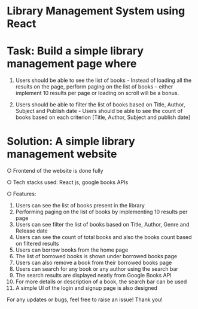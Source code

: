 # Library Management System using React

# Task: Build a simple library management page where

1. Users should be able to see the list of books - Instead of loading all the results on the page, perform paging on the list of books – either implement 10 results per page or loading on scroll will be a bonus.

2. Users should be able to filter the list of books based on Title, Author, Subject and Publish date - Users should be able to see the count of books based on each criterion [Title, Author, Subject and publish date]

# Solution: A simple library management website

○ Frontend of the website is done fully

○ Tech stacks used: React js, google books APIs

○ Features:

  1. Users can see the list of books present in the library 
  2. Performing paging on the list of books by implementing 10 results per page
  3. Users can see filter the list of books based on Title, Author, Genre and Release date
  4. Users can see the count of total books and also the books count based on filtered results
  5. Users can borrow books from the home page
  6. The list of borrowed books is shown under borrowed books page
  7. Users can also remove a book from their borrowed books page
  8. Users can search for any book or any author using the search bar
  9. The search results are displayed neatly from Google Books API
  10. For more details or description of a book, the search bar can be used
  11. A simple UI of the login and signup page is also designed

For any updates or bugs, feel free to raise an issue! Thank you! 
